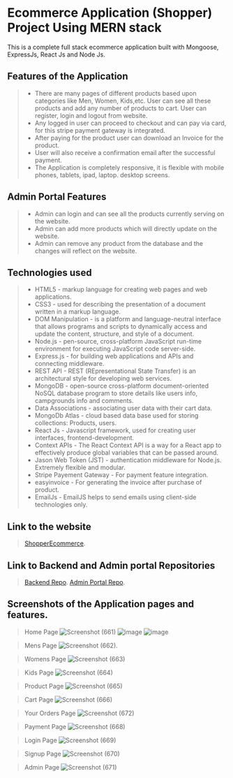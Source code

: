 # Ecommerce Application (Shopper) Project Using MERN stack

This is a complete full stack ecommerce application built with Mongoose, ExpressJs, React Js and Node Js.

## Features of the Application
> * There are many pages of different products based upon categories like Men, Women, Kids,etc. User can see all these products and add any number of products to cart. User can register, login and logout from website.
> * Any logged in user can proceed to checkout and can pay via card, for this stripe payment gateway is integrated.
> * After paying for the product user can download an Invoice for the product.
> * User will also receive a confirmation email after the successful payment.
> * The Application is completely responsive, it is flexible with mobile phones, tablets, ipad, laptop. desktop screens.

## Admin Portal Features
> * Admin can login and can see all the products currently serving on the website.
> * Admin can add more products which will directly update on the website.
> * Admin can remove any product from the database and the changes will reflect on the website.


## Technologies used
> * HTML5 - markup language for creating web pages and web applications.
> * CSS3 - used for describing the presentation of a document written in a markup language.
> * DOM Manipulation - is a platform and language-neutral interface that allows programs and scripts to dynamically access and update the content, structure, and style of a document.
> * Node.js - pen-source, cross-platform JavaScript run-time environment for executing JavaScript code server-side.
> * Express.js - for building web applications and APIs and connecting middleware.
> * REST API - REST (REpresentational State Transfer) is an architectural style for developing web services.
> * MongoDB - open-source cross-platform document-oriented NoSQL database program to store details like users info, campgrounds info and comments.
> * Data Associations - associating user data with their cart data.
> * MongoDb Atlas - cloud based data base used for storing collections: Products, users.
> * React Js - Javascript framework, used for creating user interfaces, frontend-development.
> * Context APIs - The React Context API is a way for a React app to effectively produce global variables that can be passed around.
> * Jason Web Token (JST) - authentication middleware for Node.js. Extremely flexible and modular.
> * Stripe Payement Gateway  - For payment feature integration.
> * easyinvoice - For generating the invoice after purchase of product.
> * EmailJs - EmailJS helps to send emails using client-side technologies only.

## Link to the website
> [ShopperEcommerce](https://ecommerce-project-frontend-ecru.vercel.app/).

## Link to Backend and Admin portal Repositories
> [Backend Repo](https://github.com/SourabhMalviya9090/Ecommerce-Project-Backend).
> [Admin Portal Repo](https://github.com/SourabhMalviya9090/Ecommerce-Project-AdminPortal).


## Screenshots of the Application pages and features.
> Home Page
> ![Screenshot (661)](https://github.com/SourabhMalviya9090/Ecommerce-Project-Frontend/assets/142317647/4a39730e-9e25-4ac6-859f-bed169180a2e)  ![image](https://github.com/SourabhMalviya9090/Ecommerce-Project-Frontend/assets/142317647/4e42e597-e36c-4114-92cf-9366512cbbc2) ![image](https://github.com/SourabhMalviya9090/Ecommerce-Project-Frontend/assets/142317647/ae07b583-3c97-4a13-a2bd-338ad11bcc08)

> Mens Page
> ![Screenshot (662)](https://github.com/SourabhMalviya9090/Ecommerce-Project-Frontend/assets/142317647/e0feba6b-75a1-4cbe-b22e-b81b26518f66).

> Womens Page
> ![Screenshot (663)](https://github.com/SourabhMalviya9090/Ecommerce-Project-Frontend/assets/142317647/9fa7369e-defe-4258-b5f6-96060eb8f93e)

> Kids Page
> ![Screenshot (664)](https://github.com/SourabhMalviya9090/Ecommerce-Project-Frontend/assets/142317647/79f3358e-8899-4688-8f41-4f9deaacb934)

> Product Page
> ![Screenshot (665)](https://github.com/SourabhMalviya9090/Ecommerce-Project-Frontend/assets/142317647/072b2950-4fce-4865-9faa-d9247b15e491)

> Cart Page
> ![Screenshot (666)](https://github.com/SourabhMalviya9090/Ecommerce-Project-Frontend/assets/142317647/8c92e05c-5c25-4a31-959a-2ad2388138a0)

> Your Orders Page
> ![Screenshot (672)](https://github.com/SourabhMalviya9090/Ecommerce-Project-Frontend/assets/142317647/e5ac4d9d-e22b-400c-be48-ff438a345260)

> Payment Page
> ![Screenshot (668)](https://github.com/SourabhMalviya9090/Ecommerce-Project-Frontend/assets/142317647/5be1f60a-1b16-4291-88ac-72528d9f72ff)

> Login Page
> ![Screenshot (669)](https://github.com/SourabhMalviya9090/Ecommerce-Project-Frontend/assets/142317647/f1318be1-57b9-4cf2-9988-40aeaa5c9f32)

> Signup Page
> ![Screenshot (670)](https://github.com/SourabhMalviya9090/Ecommerce-Project-Frontend/assets/142317647/15e49138-9b0e-4849-aa63-5c7351c93d0b)

> Admin Page
> ![Screenshot (671)](https://github.com/SourabhMalviya9090/Ecommerce-Project-Frontend/assets/142317647/455be9e9-e38e-44e8-868b-f2a88e7a0206)

